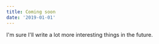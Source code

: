 ```yaml
---
title: Coming soon
date: '2019-01-01'
---
```


I'm sure I'll write a lot more interesting things in the future.
